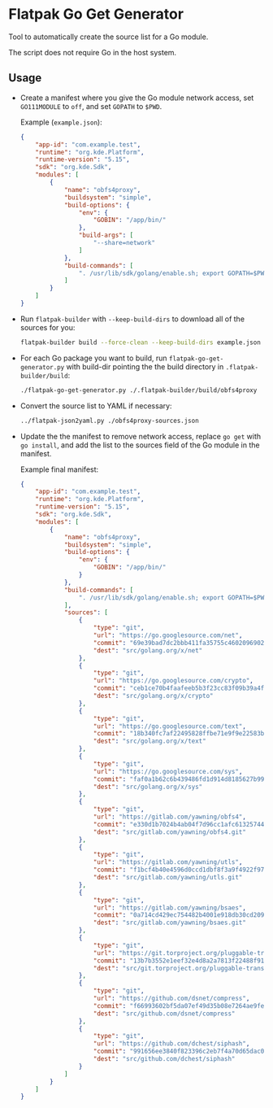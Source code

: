 # Flatpak Go Get Generator

Tool to automatically create the source list for a Go module.

The script does not require Go in the host system.

## Usage

- Create a manifest where you give the Go module network access, set `GO111MODULE` to `off`, and set `GOPATH` to `$PWD`.

  Example (`example.json`):
  ```json
  {
      "app-id": "com.example.test",
      "runtime": "org.kde.Platform",
      "runtime-version": "5.15",
      "sdk": "org.kde.Sdk",
      "modules": [
          {
              "name": "obfs4proxy",
              "buildsystem": "simple",
              "build-options": {
                  "env": {
                      "GOBIN": "/app/bin/"
                  },
                  "build-args": [
                      "--share=network"
                  ]
              },
              "build-commands": [
                  ". /usr/lib/sdk/golang/enable.sh; export GOPATH=$PWD; export GO111MODULE=off; go get gitlab.com/yawning/obfs4.git/obfs4proxy"
              ]
          }
      ]
  }
  ```

- Run `flatpak-builder` with `--keep-build-dirs` to download all of the sources for you:
   ```sh
   flatpak-builder build --force-clean --keep-build-dirs example.json
   ```

- For each Go package you want to build, run `flatpak-go-get-generator.py` with build-dir pointing the the build directory in `.flatpak-builder/build`:
   ```sh
   ./flatpak-go-get-generator.py ./.flatpak-builder/build/obfs4proxy
   ```

- Convert the source list to YAML if necessary:
   ```sh
   ../flatpak-json2yaml.py ./obfs4proxy-sources.json
   ```

- Update the the manifest to remove network access, replace `go get` with `go install`, and add the list to the sources field of the Go module in the manifest.

  Example final manifest:
  
  ```json
  {
      "app-id": "com.example.test",
      "runtime": "org.kde.Platform",
      "runtime-version": "5.15",
      "sdk": "org.kde.Sdk",
      "modules": [
          {
              "name": "obfs4proxy",
              "buildsystem": "simple",
              "build-options": {
                  "env": {
                      "GOBIN": "/app/bin/"
                  }
              },
              "build-commands": [
                  ". /usr/lib/sdk/golang/enable.sh; export GOPATH=$PWD; export GO111MODULE=off; go install gitlab.com/yawning/obfs4.git/obfs4proxy"
              ],
              "sources": [
                  {
                      "type": "git",
                      "url": "https://go.googlesource.com/net",
                      "commit": "69e39bad7dc2bbb411fa35755c46020969029fa7",
                      "dest": "src/golang.org/x/net"
                  },
                  {
                      "type": "git",
                      "url": "https://go.googlesource.com/crypto",
                      "commit": "ceb1ce70b4faafeeb5b3f23cc83f09b39a4f3f1d",
                      "dest": "src/golang.org/x/crypto"
                  },
                  {
                      "type": "git",
                      "url": "https://go.googlesource.com/text",
                      "commit": "18b340fc7af22495828ffbe71e9f9e22583bc7a9",
                      "dest": "src/golang.org/x/text"
                  },
                  {
                      "type": "git",
                      "url": "https://go.googlesource.com/sys",
                      "commit": "faf0a1b62c6b439486fd1d914d8185627b99d387",
                      "dest": "src/golang.org/x/sys"
                  },
                  {
                      "type": "git",
                      "url": "https://gitlab.com/yawning/obfs4",
                      "commit": "e330d1b7024b4ab04f7d96cc1afc61325744fafc",
                      "dest": "src/gitlab.com/yawning/obfs4.git"
                  },
                  {
                      "type": "git",
                      "url": "https://gitlab.com/yawning/utls",
                      "commit": "f1bcf4b40e4596d0ccd1dbf8f3a9f4922f9759ca",
                      "dest": "src/gitlab.com/yawning/utls.git"
                  },
                  {
                      "type": "git",
                      "url": "https://gitlab.com/yawning/bsaes",
                      "commit": "0a714cd429ec754482b4001e918db30cd2094405",
                      "dest": "src/gitlab.com/yawning/bsaes.git"
                  },
                  {
                      "type": "git",
                      "url": "https://git.torproject.org/pluggable-transports/goptlib",
                      "commit": "13b7b3552e1eef32e4d8a2a7813f22488f91dc09",
                      "dest": "src/git.torproject.org/pluggable-transports/goptlib.git"
                  },
                  {
                      "type": "git",
                      "url": "https://github.com/dsnet/compress",
                      "commit": "f66993602bf5da07ef49d35b08e7264ae9fe2b6e",
                      "dest": "src/github.com/dsnet/compress"
                  },
                  {
                      "type": "git",
                      "url": "https://github.com/dchest/siphash",
                      "commit": "991656ee3840f823396c2eb7f4a70d65dac06832",
                      "dest": "src/github.com/dchest/siphash"
                  }
              ]
          }
      ]
  }
  ```

